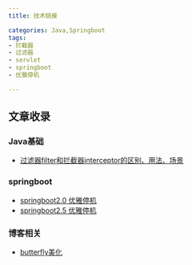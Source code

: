 ```yaml
---
title: 技术链接

categories: Java,Springboot
tags:
- 拦截器
- 过滤器
- servlet
- springboot
- 优雅停机

---
```


## 文章收录

### Java基础
- [过滤器filter和拦截器interceptor的区别、用法、场景](https://segmentfault.com/a/1190000037755221)

### springboot
- [springboot2.0 优雅停机](https://www.jianshu.com/p/0c49eb23c627)
- [springboot2.5 优雅停机](https://blog.51cto.com/u_15162069/2897813)

### 博客相关
- [butterfly美化](https://article.itxueyuan.com/JA5dbR)